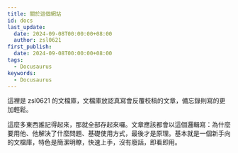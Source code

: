 ```yaml
---
title: 關於這個網站
id: docs
last_update:
  date: 2024-09-08T00:00:00+08:00
  author: zsl0621
first_publish:
  date: 2024-09-08T00:00:00+08:00
tags:
  - Docusaurus
keywords:
  - Docusaurus
---
```


這裡是 zsl0621 的文檔庫，文檔庫放認真寫會反覆校稿的文章，備忘錄則寫的更加輕鬆。

這麼多東西誰記得起來，那就全部存起來囉。文章應該都會以這個邏輯寫：為什麼要用他、他解決了什麼問題、基礎使用方式，最後才是原理。基本就是一個新手向的文檔庫，特色是簡潔明瞭，快速上手，沒有廢話，即看即用。
